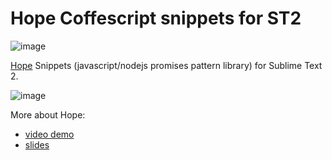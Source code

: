 Hope Coffescript snippets for ST2
==================

  ![image](http://i.imgur.com/aJxW1fP.png)  
  

[Hope](https://github.com/soyjavi/hope) Snippets (javascript/nodejs promises pattern library) for Sublime Text 2.  
 
  ![image](http://i.imgur.com/Wg6mXXG.png)  
  
   
 More about Hope:  
 
  - [video demo](http://www.youtube.com/watch?v=NHQOlPoWki8)
  - [slides](http://www.slid.us/S15x#/)
